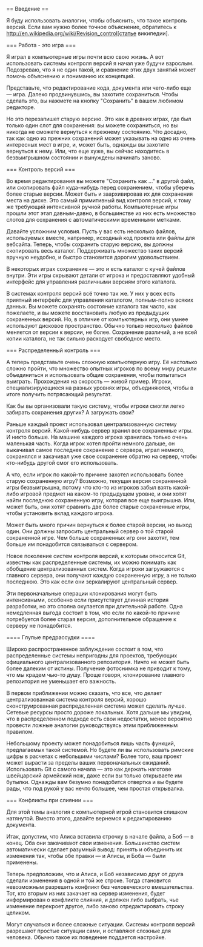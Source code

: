 == Введение ==

Я буду использовать аналогии, чтобы объяснить, что такое контроль версий. Если вам нужно более точное объяснение, обратитесь к http://en.wikipedia.org/wiki/Revision_control[статье википедии].

=== Работа - это игра ===

Я играл в компьютерные игры почти всю свою жизнь. А вот использовать системы контроля версий я начал уже будучи взрослым. Подозреваю, что я не один такой, и сравнение этих двух занятий может помочь объяснению и пониманию их концепций.

Представьте, что редактирование кода, документа или чего-либо еще — игра. Далеко продвинувшись, вы захотите сохраниться. Чтобы сделать это, вы нажмете на кнопку "Сохранить" в вашем любимом редакторе.

Но это перезапишет старую версию. Это как в древних играх, где был только один слот для сохранения: вы можете сохраниться, но вы никогда не сможете вернуться к прежнему состоянию. Что досадно, так как одно из прежних сохранений может указывать на одно из очень интересных мест в игре, и, может быть, однажды вы захотите вернуться к нему. Или, что еще хуже, вы сейчас находитесь в безвыигрышном состоянии и вынуждены начинать заново.

=== Контроль версий  ===

Во время редактирования вы можете "Сохранить как ..." в другой файл, или скопировать файл куда-нибудь перед сохранением, чтобы уберечь более старые версии. Может быть и заархивировав их для сохранения места на диске. Это самый примитивный вид контроля версий, к тому же требующий интенсивной ручной работы. Компьютерные игры прошли этот этап давным-давно, в большинстве из них есть множество слотов для сохранения с автоматическими временными метками.

Давайте усложним условия. Пусть у вас есть несколько файлов, используемых вместе, например, исходный код проекта или файлы для вебсайта. Теперь, чтобы сохранить старую версию, вы должны скопировать весь каталог. Поддерживать множество таких версий вручную неудобно, и быстро становится дорогим удовольствием.

В некоторых играх сохранение — это и есть каталог с кучей файлов внутри. Эти игры скрывают детали от игрока и предоставляют удобный интерфейс для управления различными версиям этого каталога.

В системах контроля версий всё точно так же. У них у всех есть приятный интерфейс для управления каталогом, полным-полно всяких данных. Вы можете сохранять состояние каталога так часто, как пожелаете, и вы можете восстановить любую из предыдущих сохраненных версий. Но, в отличие от компьютерных игр, они умнее используют дисковое пространство. Обычно только несколько файлов меняется от версии к версии, не более. Сохранение различий, а не всей копии каталога, не так сильно расходует свободное место.

=== Распределенный контроль  ===

А теперь представьте очень сложную компьютерную игру. Её настолько сложно пройти, что множество опытных игроков по всему миру решили объединиться и использовать общие сохранения, чтобы попытаться выиграть. Прохождения на скорость — живой пример. Игроки, специализирующиеся на разных уровнях игры, объединяются, чтобы в итоге получить потрясающий результат.

Как бы вы организовали такую систему, чтобы игроки смогли легко забирать сохранения других? А загружать свои?

Раньше каждый проект использовал централизованную систему контроля версий. Какой-нибудь сервер хранил все сохраненные игры. И никто больше. На машине каждого игрока хранилась только очень маленькая часть. Когда игрок хотел пройти немного дальше, он выкачивал самое последнее сохранение с сервера, играл немного, сохранялся и закачивал уже свое сохранение обратно на сервер, чтобы кто-нибудь другой смог его использовать.

А что, если игрок по какой-то причине захотел использовать более старую сохраненную игру? Возможно, текущая версия сохраненной игры безвыигрышна, потому что кто-то из игроков забыл взять какой-либо игровой предмет на каком-то предыдущем уровне, и они хотят найти последнюю сохраненную игру, которая все еще выигрышна. Или, может быть, они хотят сравнить две более старые сохраненные игры, чтобы установить вклад каждого игрока.

Может быть много причин вернуться к более старой версии, но выход один. Они должны запросить центральный сервер о той старой сохраненной игре. Чем больше сохраненных игр они захотят, тем больше им понадобится связываться с сервером.

Новое поколение систем контроля версий, к которым относится Git, известны как распределенные системы, их можно понимать как обобщение централизованных систем. Когда игроки загружаются с главного сервера, они получают каждую сохраненную игру, а не только последнюю. Это как если они зеркалируют центральный сервер.

Эти первоначальные операции клонирования могут быть интенсивными, особенно если присутствует длинная история разработки, но это сполна окупается при длительной работе. Одна немедленная выгода состоит в том, что если по какой-то причине потребуется более старая версия, дополнительное обращение к серверу не понадобится.

==== Глупые предрассудки  ====

Широко распространенное заблуждение состоит в том, что распределенные системы непригодны для проектов, требующих официального централизованного репозитория. Ничто не может быть более далеким от истины. Получение фотоснимка не приводит к тому, что мы крадем чью-то душу. Проще говоря, клонирование главного репозитория не уменьшает его важность.

В первом приближении можно сказать, что все, что делает централизованная система контроля версий, хорошо сконструированная распределенная система может сделать лучше. Сетевые ресурсы просто дороже локальных. Хотя дальше мы увидим, что в распределенном подходе есть свои недостатки, менее вероятно провести ложные аналогии руководствуясь этим приближенным правилом.

Небольшому проекту может понадобиться лишь часть функций, предлагаемых такой системой. Но будете ли вы использовать римские цифры в расчетах с небольшими числами? Более того, ваш проект может вырасти за пределы ваших первоначальных ожиданий. Использовать Git с самого начала — это как держать наготове швейцарский армейский нож, даже если вы только открываете им бутылки. Однажды вам безумно понадобится отвертка и вы будете рады, что под рукой у вас нечто большее, чем простая открывалка.

=== Конфликты при слиянии  ===

Для этой темы аналогия с компьютерной игрой становится слишком натянутой. Вместо этого, давайте вернемся к редактированию документа.

Итак, допустим, что Алиса вставила строчку в начале файла, а Боб — в конец. Оба они закачивают свои изменения. Большинство систем автоматически сделает разумный вывод: принять и объединить их изменения так, чтобы обе правки — и Алисы, и Боба — были применены.

Теперь предположим, что и Алиса, и Боб независимо друг от друга сделали изменения в одной и той же строке. Тогда становится невозможным разрешить конфликт без человеческого вмешательства. Тот, кто вторым из них закачает на сервер изменения, будет информирован о конфликте слияния, и должен либо выбрать, чье изменение перекроет другое, либо заново отредактировать строку целиком.

Могут случаться и более сложные ситуации. Системы контроля версий разрешают простые ситуации сами, и оставляют сложные для человека. Обычно такое их поведение поддается настройке.
